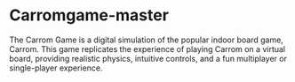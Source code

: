 # Carromgame-master
The Carrom Game is a digital simulation of the popular indoor board game, Carrom. This game replicates the experience of playing Carrom on a virtual board, providing realistic physics, intuitive controls, and a fun multiplayer or single-player experience.
